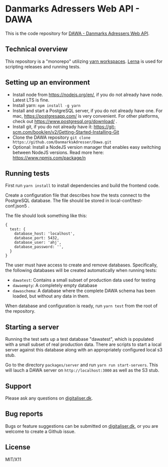 # Danmarks Adressers Web API - DAWA 
This is the code repository for [DAWA - Danmarks Adressers Web API](https://dawa.aws.dk).

## Technical overview
This repository is a "monorepo" utilizing [yarn workspaces](https://yarnpkg.com/features/workspaces). 
[Lerna](https://lerna.js.org/) is used for scripting releases and running tests.

## Setting up an environment
 - Install node from https://nodejs.org/en/, if you do not already have node. Latest LTS is fine.
 - Install yarn: `npm install -g yarn`
 - Install and start a PostgreSQL server, if you do not already have one. 
   For mac, https://postgresapp.com/ is very convenient. For other platforms, check out https://www.postgresql.org/download/ .
 - Install git, if you do not already have it: https://git-scm.com/book/en/v2/Getting-Started-Installing-Git
 - Clone the DAWA repository `git clone https://github.com/DanmarksAdresser/Dawa.git`
 - Optional: Install a NodeJS version manager that enables easy switching between NodeJS versions. Read more here: https://www.npmjs.com/package/n

## Running tests
First run `yarn install` to install dependencies and build the frontend code.

Create a configuration file that describes how the tests connect to the PostgreSQL database. The file should be stored in local-conf/test-conf.json5 .

The file should look something like this:

```json5
{
  test: {
    database_host: 'localhost',
    database_port: 5432,
    database_user: 'ahj',
    database_password: '',
  }
}
```

The user must have access to create and remove databases. Specifically, the following databases will be created automatically when running tests:

 - `dawatest`: Contains a small subset of production data used for testing
 - `dawaempty`: A completely empty database
 - `dawaschema`: A database where the complete DAWA schema has been loaded, but without any data in them.
 

When database and configuration is ready, run `yarn test` from the root of the repository.

## Starting a server
Running the test sets up a test database "dawatest", which is populated with a small subset of real production data.
There are scripts to start a local server against this database along with an appropriately configured local s3 stub.

Go to the directory `packages/server` and run `yarn run start-servers`. This will lauch a DAWA server on `http://localhost:3000` as
well as the S3 stub.

## Support
Please ask any questions on [digitaliser.dk](https://digitaliser.dk/group/334445/forum).

## Bug reports
Bugs or feature suggestions can be submitted on [digitaliser.dk](https://digitaliser.dk/group/334445/forum), or you 
are welcome to create a Github issue.

## License

MIT/X11
